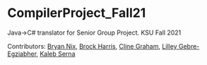 # CompilerProject_Fall21
Java->C# translator for Senior Group Project. KSU Fall 2021

Contributors:
[Bryan Nix](github.com/daqger),
[Brock Harris](github.com/tnbrock16),
[Cline Graham](github.com/cgraha41),
[Lilley Gebre-Egziabher](github.com/memenot),
[Kaleb Serna](github.com/Kserna03)
